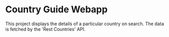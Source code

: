 # Country Guide Webapp #

This project displays the details of a particular country on search. The data is fetched by the 'Rest Countries' API.
